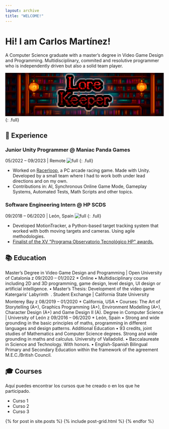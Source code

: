 ```yaml
---
layout: archive
title: "WELCOME!"
---
```


# Hi! I am Carlos Martínez!

A Computer Science graduate with a master’s degree in Video Game Design
and Programming. Multidisciplinary, commited and resolutive programmer
who is independently driven but also a solid team player.

![full](/images/bannertest.png)
{: .full}


## 💼 Experience

### Junior Unity Programmer @ Maniac Panda Games
05/2022 – 09/2023 | Remote
![full](/images/Racerloop.png)
{: .full}
- Worked on [Racerloop](https://www.racerloop.com/), a PC arcade racing game. Made with Unity. Developed by a
small team where I had to work both under lead directions and on my own.
- Contributions in: AI, Synchronous Online Game Mode, Gameplay Systems, Automated Tests, Math Scripts and other topics.

### Software Engineering Intern @ HP SCDS
09/2018 – 06/2020 | León, Spain
![full](/images/MotionTracker.gif)
{: .full}
- Developed MotionTracker, a Python-based target tracking system that worked with
both moving targets and cameras. Using agile methodologies.
- [Finalist of the XV "Programa Observatorio Tecnológico HP" awards.](https://hpscds.com/xv-observatorio-hp-2020/)


## 📚 Education

Master’s Degree in Video Game Design and Programming | Open University of Catalonia
z 09/2020 – 01/2022 * Online
• Multidisciplinary course including 2D and 3D programming, game design, level design, UI design or artificial intelligence.
• Master’s Thesis: Development of the video game Katergaris’ Labyrinth  .
Student Exchange | California State University Monterey Bay
z 08/2019 – 01/2020 * California, USA
• Courses: The Art of Storytelling (A+), Graphics Programming (A+), Environment
Modelling (A+), Character Design (A+) and Game Design II (A).
Degree in Computer Science | University of León
z 09/2016 – 06/2020 * León, Spain
• Strong and wide grounding in the basic principles of maths, programming in different
languages and design patterns.
Additional Education
• 93 credits, joint studies of Mathematics and Computer Science degrees. Strong and
wide grounding in maths and calculus. University of Valladolid.
• Baccalaureate in Science and Technology. With honors.
• English-Spanish Bilingual Primary and Secondary Education within the framework of
the agreement M.E.C./British Council.

## 🎓 Courses

Aquí puedes encontrar los cursos que he creado o en los que he participado.

- Curso 1
- Curso 2
- Curso 3

<div class="tiles">
{% for post in site.posts %}
	{% include post-grid.html %}
{% endfor %}
</div><!-- /.tiles -->
